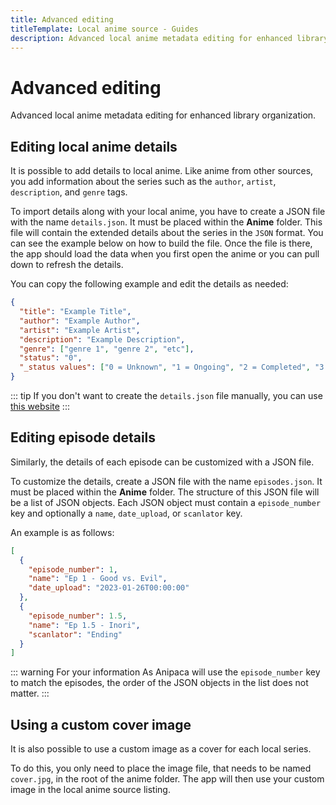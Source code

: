 ```yaml
---
title: Advanced editing
titleTemplate: Local anime source - Guides
description: Advanced local anime metadata editing for enhanced library organization.
---
```


# Advanced editing
Advanced local anime metadata editing for enhanced library organization.

## Editing local anime details

It is possible to add details to local anime.
Like anime from other sources, you add information about the series such as the `author`, `artist`, `description`, and `genre` tags.

To import details along with your local anime, you have to create a JSON file with the name `details.json`.
It must be placed within the **Anime** folder.
This file will contain the extended details about the series in the `JSON` format.
You can see the example below on how to build the file.
Once the file is there, the app should load the data when you first open the anime or you can pull down to refresh the details.

You can copy the following example and edit the details as needed:

```json
{
  "title": "Example Title",
  "author": "Example Author",
  "artist": "Example Artist",
  "description": "Example Description",
  "genre": ["genre 1", "genre 2", "etc"],
  "status": "0",
  "_status values": ["0 = Unknown", "1 = Ongoing", "2 = Completed", "3 = Licensed", "4 = Publishing finished", "5 = Cancelled", "6 = On hiatus"]
}
```
::: tip
If you don't want to create the `details.json` file manually, you can use [this website](https://Anipaca-local.netlify.app)
:::

## Editing episode details

Similarly, the details of each episode can be customized with a JSON file.

To customize the details, create a JSON file with the name `episodes.json`.
It must be placed within the **Anime** folder.
The structure of this JSON file will be a list of JSON objects.
Each JSON object must contain a `episode_number` key and optionally a `name`, `date_upload`, or `scanlator` key.

An example is as follows:

```json
[
  {
    "episode_number": 1,
    "name": "Ep 1 - Good vs. Evil",
    "date_upload": "2023-01-26T00:00:00"
  },
  {
    "episode_number": 1.5,
    "name": "Ep 1.5 - Inori",
    "scanlator": "Ending"
  }
]
```
::: warning For your information
As Anipaca will use the `episode_number` key to match the episodes, the order of the JSON objects in the list does not matter.
:::

## Using a custom cover image

It is also possible to use a custom image as a cover for each local series.

To do this, you only need to place the image file, that needs to be named `cover.jpg`, in the root of the anime folder.
The app will then use your custom image in the local anime source listing.

<style scoped>
  @import "../../../.vitepress/theme/styles/tree.styl"
</style>
